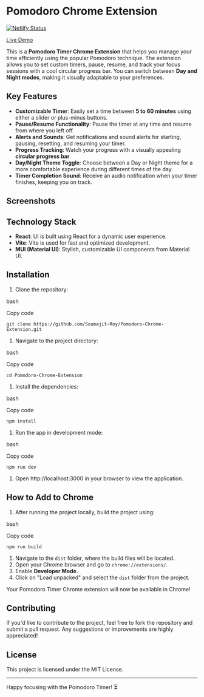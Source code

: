 Pomodoro Chrome Extension
=========================
[![Netlify Status](https://api.netlify.com/api/v1/badges/4bbe69f5-065c-4558-82de-cb5986eec233/deploy-status)](https://app.netlify.com/sites/pomodoro-tool/deploys)

[Live Demo](https://pomodoro-tool.netlify.app/)

This is a **Pomodoro Timer Chrome Extension** that helps you manage your time efficiently using the popular Pomodoro technique. The extension allows you to set custom timers, pause, resume, and track your focus sessions with a cool circular progress bar. You can switch between **Day and Night modes**, making it visually adaptable to your preferences.



Key Features
------------

-   **Customizable Timer**: Easily set a time between **5 to 60 minutes** using either a slider or plus-minus buttons.
-   **Pause/Resume Functionality**: Pause the timer at any time and resume from where you left off.
-   **Alerts and Sounds**: Get notifications and sound alerts for starting, pausing, resetting, and resuming your timer.
-   **Progress Tracking**: Watch your progress with a visually appealing **circular progress bar**.
-   **Day/Night Theme Toggle**: Choose between a Day or Night theme for a more comfortable experience during different times of the day.
-   **Timer Completion Sound**: Receive an audio notification when your timer finishes, keeping you on track.

Screenshots
-----------



Technology Stack
----------------

-   **React**: UI is built using React for a dynamic user experience.
-   **Vite**: Vite is used for fast and optimized development.
-   **MUI (Material UI)**: Stylish, customizable UI components from Material UI.

Installation
------------

1.  Clone the repository:

bash

Copy code

`git clone https://github.com/Soumajit-Roy/Pomodoro-Chrome-Extension.git`

1.  Navigate to the project directory:

bash

Copy code

`cd Pomodoro-Chrome-Extension`

1.  Install the dependencies:

bash

Copy code

`npm install`

1.  Run the app in development mode:

bash

Copy code

`npm run dev`

1.  Open http://localhost:3000 in your browser to view the application.

How to Add to Chrome
--------------------

1.  After running the project locally, build the project using:

bash

Copy code

`npm run build`

1.  Navigate to the `dist` folder, where the build files will be located.
2.  Open your Chrome browser and go to `chrome://extensions/`.
3.  Enable **Developer Mode**.
4.  Click on "Load unpacked" and select the `dist` folder from the project.

Your Pomodoro Timer Chrome extension will now be available in Chrome!

Contributing
------------

If you'd like to contribute to the project, feel free to fork the repository and submit a pull request. Any suggestions or improvements are highly appreciated!

License
-------

This project is licensed under the MIT License.

* * * * *

Happy focusing with the Pomodoro Timer! ⏳